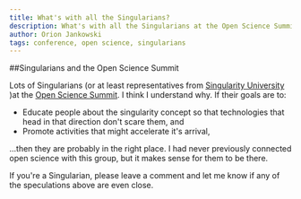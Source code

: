 ```yaml
---
title: What's with all the Singularians?
description: What's with all the Singularians at the Open Science Summit?
author: Orion Jankowski
tags: conference, open science, singularians
---
```


##Singularians and the Open Science Summit

Lots of Singularians (or at least representatives from [Singularity
University](http://singularityu.org/) )at the [Open Science
Summit](http://opensciencesummit.com/).  I think I understand why.  If their
goals are to:

*  Educate people about the singularity concept so that technologies that head 
in that direction don't scare them, and 
* Promote activities that might accelerate it's arrival,

...then they are probably in the right place.  I had never previously connected
open science with this group, but it makes sense for them to be there.

If you're a Singularian, please leave a comment and let me know if any of the speculations above
are even close.
